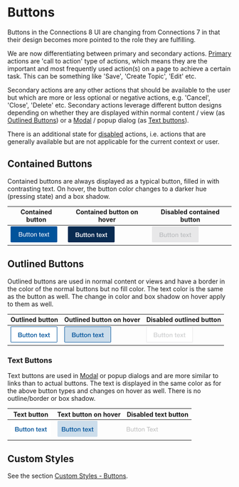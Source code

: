 # Buttons

Buttons in the Connections 8 UI are changing from Connections 7 in that their design becomes more pointed to the role they are fulfilling.

We are now differentiating between primary and secondary actions. [Primary](#primary-buttons) actions are 'call to action' type of actions, which means they are the important and most frequently used action(s) on a page to achieve a certain task. This can be something like 'Save', 'Create Topic', 'Edit' etc.

Secondary actions are any other actions that should be available to the user but which are more or less optional or negative actions, e.g. 'Cancel', 'Close', 'Delete' etc. Secondary actions leverage different button designs depending on whether they are displayed within normal content / view (as [Outlined Buttons](#outlined-buttons)) or a [Modal](../modal) / popup dialog (as [Text buttons](#text-buttons)).

There is an additional state for [disabled](#disabled-buttons) actions, i.e. actions that are generally available but are not applicable for the current context or user.

## Contained Buttons

Contained buttons are always displayed as a typical button, filled in with contrasting text. On hover, the button color changes to a darker hue (pressing state) and a box shadow.

| Contained button | Contained button on hover | Disabled contained button |
|--------------------|---------------|---------------|
| ![Contained button](contained-button.png "Contained button") | ![Contained button on hover](contained-button-hover.png "Contained button on hover") | ![Disabled contained button](contained-button-disabled.png "Disabled contained button")

## Outlined Buttons

Outlined buttons are used in normal content or views and have a border in the color of the normal buttons but no fill color. The text color is the same as the button as well. The change in color and box shadow on hover apply to them as well.

| Outlined button | Outlined button on hover | Disabled outlined button |
|--------------------|---------------|---------------|
| ![Outlined button](outlined-button.png "Outlined button") | ![Outlined button on hover](outlined-button-hover.png "Outlined button on hover") | ![Disabled outlined button](outlined-button-disabled.png "Disabled outlined button") |

### Text Buttons

Text buttons are used in [Modal](../modal) or popup dialogs and are more similar to links than to actual buttons. The text is displayed in the same color as for the above button types and changes on hover as well. There is no outline/border or box shadow.

| Text button | Text button on hover | Disabled text button |
|--------------------|---------------|---------------|
| ![Text button](text-button.png "Text button") | ![Text button on hover](text-button-hover.png "Text button on hover") | ![Disabled text button](text-button-disabled.png "Disabled text button") |


## Custom Styles
See the section [Custom Styles - Buttons](../../custom-styles/README.md#buttons).